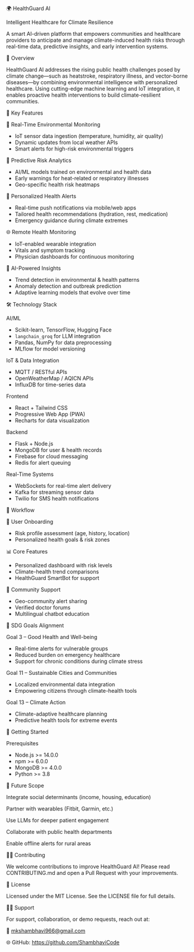🌍 HealthGuard AI  

Intelligent Healthcare for Climate Resilience

A smart AI-driven platform that empowers communities and healthcare providers to anticipate and manage climate-induced health risks through real-time data, predictive insights, and early intervention systems.


 🌟 Overview

HealthGuard AI addresses the rising public health challenges posed by climate change—such as heatstroke, respiratory illness, and vector-borne diseases—by combining environmental intelligence with personalized healthcare. Using cutting-edge machine learning and IoT integration, it enables proactive health interventions to build climate-resilient communities.



 🎯 Key Features

 🔬 Real-Time Environmental Monitoring
- IoT sensor data ingestion (temperature, humidity, air quality)  
- Dynamic updates from local weather APIs  
- Smart alerts for high-risk environmental triggers  

🤖 Predictive Risk Analytics
- AI/ML models trained on environmental and health data  
- Early warnings for heat-related or respiratory illnesses  
- Geo-specific health risk heatmaps  

 📱 Personalized Health Alerts
- Real-time push notifications via mobile/web apps  
- Tailored health recommendations (hydration, rest, medication)  
- Emergency guidance during climate extremes  

🌐 Remote Health Monitoring
- IoT-enabled wearable integration  
- Vitals and symptom tracking  
- Physician dashboards for continuous monitoring  

 🧠 AI-Powered Insights
- Trend detection in environmental & health patterns  
- Anomaly detection and outbreak prediction  
- Adaptive learning models that evolve over time  



🛠️ Technology Stack

AI/ML
- Scikit-learn, TensorFlow, Hugging Face  
- `langchain_groq` for LLM integration  
- Pandas, NumPy for data preprocessing  
- MLflow for model versioning  

IoT & Data Integration
- MQTT / RESTful APIs  
- OpenWeatherMap / AQICN APIs  
- InfluxDB for time-series data  

Frontend
- React + Tailwind CSS  
- Progressive Web App (PWA)  
- Recharts for data visualization  

Backend
- Flask + Node.js  
- MongoDB for user & health records  
- Firebase for cloud messaging  
- Redis for alert queuing  

Real-Time Systems
- WebSockets for real-time alert delivery  
- Kafka for streaming sensor data  
- Twilio for SMS health notifications  



 🔄 Workflow

 🧭 User Onboarding
- Risk profile assessment (age, history, location)  
- Personalized health goals & risk zones  

 📊 Core Features
- Personalized dashboard with risk levels  
- Climate-health trend comparisons  
- HealthGuard SmartBot for support  

🌱 Community Support
- Geo-community alert sharing  
- Verified doctor forums  
- Multilingual chatbot education  



🧠 SDG Goals Alignment

Goal 3 – Good Health and Well-being
- Real-time alerts for vulnerable groups  
- Reduced burden on emergency healthcare  
- Support for chronic conditions during climate stress  

Goal 11 – Sustainable Cities and Communities
- Localized environmental data integration  
- Empowering citizens through climate-health tools  

Goal 13 – Climate Action
- Climate-adaptive healthcare planning  
- Predictive health tools for extreme events  


 🚀 Getting Started

Prerequisites
- Node.js >= 14.0.0  
- npm >= 6.0.0  
- MongoDB >= 4.0.0  
- Python >= 3.8  



🧩 Future Scope

Integrate social determinants (income, housing, education)

Partner with wearables (Fitbit, Garmin, etc.)

Use LLMs for deeper patient engagement

Collaborate with public health departments

Enable offline alerts for rural areas

🤝🏻 Contributing

We welcome contributions to improve HealthGuard AI!
Please read CONTRIBUTING.md and open a Pull Request with your improvements.

📄 License

Licensed under the MIT License. See the LICENSE file for full details.

👍🏻 Support

For support, collaboration, or demo requests, reach out at:
  
📧 mkshambhavi966@gmail.com
  
🌐 GitHub: https://github.com/ShambhaviCode

